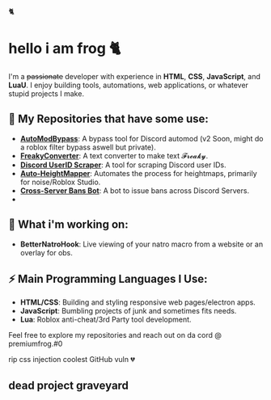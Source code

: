 🐈

# hello i am frog 🐈
I'm a ~~passionate~~ developer with experience in **HTML**, **CSS**, **JavaScript**, and **LuaU**. I enjoy building tools, automations, web applications, or whatever stupid projects I make.

## 🌟 My Repositories that have some use:
- **[AutoModBypass](https://github.com/premiumfrog/automodbypass-archived-)**: A bypass tool for Discord automod (v2 Soon, might do a roblox filter bypass aswell but private).
- **[FreakyConverter](https://freakyconverter.vercel.app/)**: A text converter to make text 𝓕𝓻𝓮𝓪𝓴𝔂.
- **[Discord UserID Scraper](https://github.com/premiumfrog/discord-userid-scraper)**: A tool for scraping Discord user IDs.
- **[Auto-HeightMapper](https://github.com/premiumfrog/Auto-HightMapper)**: Automates the process for heightmaps, primarily for noise/Roblox Studio.
- **[Cross-Server Bans Bot](https://github.com/premiumfrog/Cross-Server-Bans-Bot)**: A bot to issue bans across Discord Servers.
- 
## 📣 What i'm working on:
- **BetterNatroHook**: Live viewing of your natro macro from a website or an overlay for obs.
## ⚡ Main Programming Languages I Use:
- **HTML/CSS**: Building and styling responsive web pages/electron apps.
- **JavaScript**: Bumbling projects of junk and sometimes fits needs.
- **Lua**: Roblox anti-cheat/3rd Party tool development.

Feel free to explore my repositories and reach out on da cord @ premiumfrog.#0


rip css injection coolest GitHub vuln 💔



## dead project graveyard 

